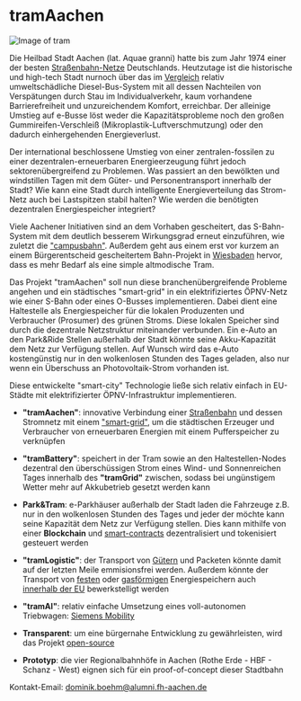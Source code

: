 # tramAachen
![Image of tram](https://upload.wikimedia.org/wikipedia/commons/thumb/4/49/ASEAG_1006.JPG/1200px-ASEAG_1006.JPG)

Die Heilbad Stadt Aachen (lat. Aquae granni) hatte bis zum Jahr 1974 einer der besten [Straßenbahn-Netze](https://de.m.wikipedia.org/wiki/Stra%C3%9Fenbahn_Aachen) Deutschlands. Heutzutage ist die historische und high-tech Stadt nurnoch über das im [Vergleich](https://www.vcd.org/themen/klimafreundliche-mobilitaet/verkehrsmittel-im-vergleich/) relativ umweltschädliche Diesel-Bus-System mit all dessen Nachteilen von Verspätungen durch Stau im Individualverkehr, kaum vorhandene Barrierefreiheit und unzureichendem Komfort, erreichbar. Der alleinige Umstieg auf e-Busse löst weder die Kapazitätsprobleme noch den großen Gummireifen-Verschleiß (Mikroplastik-Luftverschmutzung) oder den dadurch einhergehenden Energieverlust.

Der international beschlossene Umstieg von einer zentralen-fossilen zu einer dezentralen-erneuerbaren Energieerzeugung führt jedoch sektorenübergreifend zu Problemen. Was passiert an den bewölkten und windstillen Tagen mit dem Güter- und Personentransport innerhalb der Stadt? Wie kann eine Stadt durch intelligente Energieverteilung das Strom-Netz auch bei Lastspitzen stabil halten? Wie werden die benötigten dezentralen Energiespeicher integriert?

Viele Aachener Initiativen sind an dem Vorhaben gescheitert, das S-Bahn-System mit dem deutlich besserem Wirkungsgrad erneut einzuführen, wie zuletzt die ["campusbahn"](https://de.wikipedia.org/wiki/Campusbahn).
Außerdem geht aus einem erst vor kurzem an einem Bürgerentscheid gescheitertem Bahn-Projekt in [Wiesbaden](https://de.wikipedia.org/wiki/Citybahn_Wiesbaden) hervor, dass es mehr Bedarf als eine simple altmodische Tram.

Das Projekt "tramAachen" soll nun diese branchenübergreifende Probleme angehen und ein städtisches "smart-grid" in ein elektrifiziertes ÖPNV-Netz wie einer S-Bahn oder eines O-Busses implementieren. Dabei dient eine Haltestelle als Energiespeicher für die lokalen Produzenten und Verbraucher (Prosumer) des grünen Stroms. Diese lokalen Speicher sind durch die dezentrale Netzstruktur miteinander verbunden. Ein e-Auto an den Park&Ride Stellen außerhalb der Stadt könnte seine Akku-Kapazität dem Netz zur Verfügung stellen. Auf Wunsch wird das e-Auto kostengünstig nur in den wolkenlosen Stunden des Tages geladen, also nur wenn ein Überschuss an Photovoltaik-Strom vorhanden ist.

Diese entwickelte "smart-city" Technologie ließe sich relativ einfach in EU-Städte mit elektrifizierter ÖPNV-Infrastruktur implementieren.


* **"tramAachen"**: innovative Verbindung einer [Straßenbahn](https://de.m.wikipedia.org/wiki/Stra%C3%9Fenbahn_Stra%C3%9Fburg) und dessen Stromnetz mit einem ["smart-grid"](https://www.eon.de/de/eonerleben/smart-grid-so-funktioniert-das-intelligente-stromnetz.html), um die städtischen Erzeuger und Verbraucher von erneuerbaren Energien mit einem Pufferspeicher zu verknüpfen

* **"tramBattery"**: speichert in der Tram sowie an den Haltestellen-Nodes dezentral den überschüssigen Strom eines Wind- und Sonnenreichen Tages innerhalb des **"tramGrid"** zwischen, sodass bei ungünstigem Wetter mehr auf Akkubetrieb gesetzt werden kann

* **Park&Tram**: e-Parkhäuser außerhalb der Stadt laden die Fahrzeuge z.B. nur in den wolkenlosen Stunden des Tages und jeder der möchte kann seine Kapazität dem Netz zur Verfügung stellen. Dies kann mithilfe von einer **Blockchain** und [smart-contracts](https://ethereum.org/en/developers/docs/smart-contracts/) dezentralisiert und tokenisiert gesteuert werden

* **"tramLogistic"**: der Transport von [Gütern](https://www.avg.info/unternehmen/presse/pressemitteilungen/meldungen/entwicklung-einer-guetertram-neues-verbundprojekt-logiktram.html) und Packeten könnte damit auf der letzten Meile emmisionsfrei werden. Außerdem könnte der Transport von [festen](https://www.dlr.de/sf/desktopdefault.aspx/tabid-8560/15527_read-44867/) oder [gasförmigen](https://www.erneuerbareenergien.de/politik/energiepolitik/wasserstoff-der-mobilitaet-leipzig-baut-europas-erste-wasserstoff-tram) Energiespeichern auch [innerhalb der EU](https://de.m.wikipedia.org/wiki/Grenz%C3%BCberschreitender_Stra%C3%9Fenbahnverkehr) bewerkstelligt werden

* **"tramAI"**: relativ einfache Umsetzung eines voll-autonomen Triebwagen: [Siemens Mobility](https://www.mobility.siemens.com/global/de/portfolio/schiene/fahrzeuge/strassenbahnen/autonome-strassenbahn.html)

* **Transparent**: um eine bürgernahe Entwicklung zu gewährleisten, wird das Projekt [open-source](https://github.com/readme/featured/nasa-ingenuity-helicopter)
* **Prototyp**: die vier Regionalbahnhöfe in Aachen (Rothe Erde - HBF - Schanz - West) eignen sich für ein proof-of-concept dieser Stadtbahn

Kontakt-Email: dominik.boehm@alumni.fh-aachen.de

